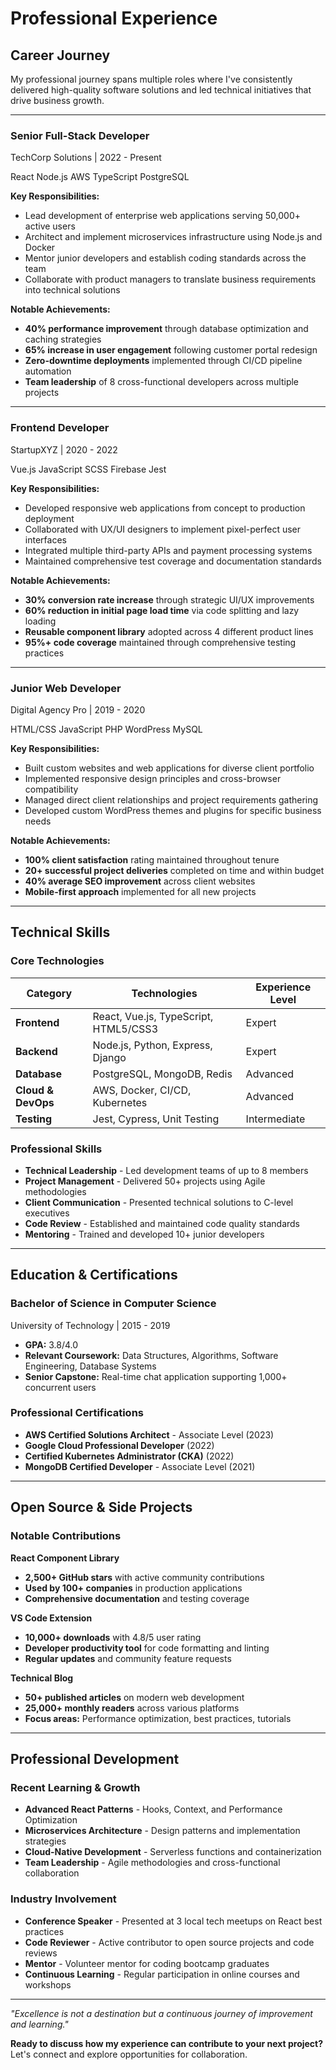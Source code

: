 # Professional Experience

## Career Journey

My professional journey spans multiple roles where I've consistently delivered high-quality software solutions and led technical initiatives that drive business growth.

---

<div class="card experience-item">

### Senior Full-Stack Developer
<span class="company-name">TechCorp Solutions</span> | <span class="date-range">2022 - Present</span>

<span class="badge">React</span> <span class="badge">Node.js</span> <span class="badge">AWS</span> <span class="badge">TypeScript</span> <span class="badge">PostgreSQL</span>

**Key Responsibilities:**
- Lead development of enterprise web applications serving 50,000+ active users
- Architect and implement microservices infrastructure using Node.js and Docker
- Mentor junior developers and establish coding standards across the team
- Collaborate with product managers to translate business requirements into technical solutions

**Notable Achievements:**
- **40% performance improvement** through database optimization and caching strategies
- **65% increase in user engagement** following customer portal redesign
- **Zero-downtime deployments** implemented through CI/CD pipeline automation
- **Team leadership** of 8 cross-functional developers across multiple projects

</div>

---

<div class="card experience-item">

### Frontend Developer
<span class="company-name">StartupXYZ</span> | <span class="date-range">2020 - 2022</span>

<span class="badge">Vue.js</span> <span class="badge">JavaScript</span> <span class="badge">SCSS</span> <span class="badge">Firebase</span> <span class="badge">Jest</span>

**Key Responsibilities:**
- Developed responsive web applications from concept to production deployment
- Collaborated with UX/UI designers to implement pixel-perfect user interfaces
- Integrated multiple third-party APIs and payment processing systems
- Maintained comprehensive test coverage and documentation standards

**Notable Achievements:**
- **30% conversion rate increase** through strategic UI/UX improvements
- **60% reduction in initial page load time** via code splitting and lazy loading
- **Reusable component library** adopted across 4 different product lines
- **95%+ code coverage** maintained through comprehensive testing practices

</div>

---

<div class="card experience-item">

### Junior Web Developer
<span class="company-name">Digital Agency Pro</span> | <span class="date-range">2019 - 2020</span>

<span class="badge">HTML/CSS</span> <span class="badge">JavaScript</span> <span class="badge">PHP</span> <span class="badge">WordPress</span> <span class="badge">MySQL</span>

**Key Responsibilities:**
- Built custom websites and web applications for diverse client portfolio
- Implemented responsive design principles and cross-browser compatibility
- Managed direct client relationships and project requirements gathering
- Developed custom WordPress themes and plugins for specific business needs

**Notable Achievements:**
- **100% client satisfaction** rating maintained throughout tenure
- **20+ successful project deliveries** completed on time and within budget
- **40% average SEO improvement** across client websites
- **Mobile-first approach** implemented for all new projects

</div>

---

## Technical Skills

### Core Technologies

| **Category** | **Technologies** | **Experience Level** |
|--------------|------------------|---------------------|
| **Frontend** | React, Vue.js, TypeScript, HTML5/CSS3 | Expert |
| **Backend** | Node.js, Python, Express, Django | Expert |
| **Database** | PostgreSQL, MongoDB, Redis | Advanced |
| **Cloud & DevOps** | AWS, Docker, CI/CD, Kubernetes | Advanced |
| **Testing** | Jest, Cypress, Unit Testing | Intermediate |

### Professional Skills

- **Technical Leadership** - Led development teams of up to 8 members
- **Project Management** - Delivered 50+ projects using Agile methodologies
- **Client Communication** - Presented technical solutions to C-level executives
- **Code Review** - Established and maintained code quality standards
- **Mentoring** - Trained and developed 10+ junior developers

---

## Education & Certifications

<div class="card">

### Bachelor of Science in Computer Science
<span class="company-name">University of Technology</span> | <span class="date-range">2015 - 2019</span>

- **GPA:** 3.8/4.0
- **Relevant Coursework:** Data Structures, Algorithms, Software Engineering, Database Systems
- **Senior Capstone:** Real-time chat application supporting 1,000+ concurrent users

</div>

### Professional Certifications

- **AWS Certified Solutions Architect** - Associate Level (2023)
- **Google Cloud Professional Developer** (2022)
- **Certified Kubernetes Administrator (CKA)** (2022)
- **MongoDB Certified Developer** - Associate Level (2021)

---

## Open Source & Side Projects

### Notable Contributions

**React Component Library**
- **2,500+ GitHub stars** with active community contributions
- **Used by 100+ companies** in production applications
- **Comprehensive documentation** and testing coverage

**VS Code Extension**
- **10,000+ downloads** with 4.8/5 user rating
- **Developer productivity tool** for code formatting and linting
- **Regular updates** and community feature requests

**Technical Blog**
- **50+ published articles** on modern web development
- **25,000+ monthly readers** across various platforms
- **Focus areas:** Performance optimization, best practices, tutorials

---

## Professional Development

### Recent Learning & Growth

- **Advanced React Patterns** - Hooks, Context, and Performance Optimization
- **Microservices Architecture** - Design patterns and implementation strategies
- **Cloud-Native Development** - Serverless functions and containerization
- **Team Leadership** - Agile methodologies and cross-functional collaboration

### Industry Involvement

- **Conference Speaker** - Presented at 3 local tech meetups on React best practices
- **Code Reviewer** - Active contributor to open source projects and code reviews
- **Mentor** - Volunteer mentor for coding bootcamp graduates
- **Continuous Learning** - Regular participation in online courses and workshops

---

*"Excellence is not a destination but a continuous journey of improvement and learning."*

**Ready to discuss how my experience can contribute to your next project?** Let's connect and explore opportunities for collaboration.